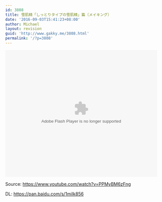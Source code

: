 ```yaml
---
id: 3808
title: 雪肌精「しっとりタイプの雪肌精」篇（メイキング）
date: '2016-09-03T15:41:23+08:00'
author: Michael
layout: revision
guid: 'http://www.gakky.me/3808.html'
permalink: '/?p=3808'
---
```


<embed height="400" src="http://www.tudou.com/v/eGWkTpEe0HY/&bid=05&rpid=51229674&resourceId=51229674_05_05_99/v.swf" type="application/x-shockwave-flash" width="480"></embed>

Source: <https://www.youtube.com/watch?v=PPMyBM6zFng>

DL: <https://pan.baidu.com/s/1milk856>